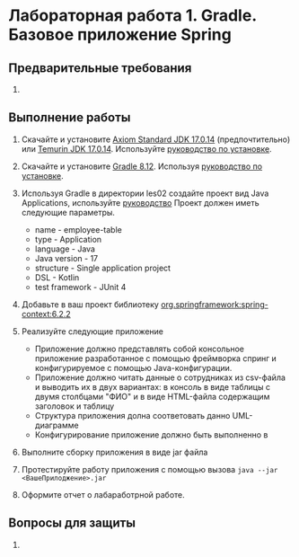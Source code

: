 # Лабораторная работа 1. Gradle. Базовое приложение Spring

## Предварительные требования
1. 

## Выполнение работы 
1. Скачайте и установите [Axiom Standard JDK 17.0.14](https://axiomjdk.ru/pages/downloads/#/java-17-lts) (предпочтительно) или [Temurin JDK 17.0.14](https://adoptium.net/temurin/releases/?version=17). Используйте [руководство по установке](https://axiomjdk.ru/pages/axiomjdk-install-guide-17.0.14/).
2. Скачайте и установите [Gradle 8.12](https://gradle.org/releases/).  Используя [руководство по установке](https://gradle.org/install/).
3. Используя Gradle в директории les02 создайте проект вид Java Applications, используйте [руководство](https://docs.gradle.org/current/samples/sample_building_java_applications.html)
    Проект должен иметь следующие параметры.
    + name - employee-table
    + type - Application
    + language - Java
    + Java version - 17
    + structure - Single application project
    + DSL - Kotlin
    + test framework - JUnit 4
4. Добавьте в ваш проект библиотеку [org.springframework:spring-context:6.2.2](https://mvnrepository.com/artifact/org.springframework/spring-context/6.2.2)
5. Реализуйте следующие приложение
    + Приложение должно представлять собой консольное приложение разработанное с помощью фреймворка спринг и конфигурируемое с помощью Java-конфигурации.
    + Приложение должно читать данные о сотрудниках из csv-файла и выводить их в двух вариантах: в консоль в виде таблицы c двумя столбцами "ФИО"  и в виде HTML-файла содержащим заголовок и таблицу
    + Структура приложения долна соответовать данно  UML-диаграмме
    + Конфигурирование приложение должно быть выполненно в  

6. Выполните сборку приложения в виде jar файла
7. Протестируйте работу приложения с помощью вызова ```java --jar <ВашеПрилоджение>.jar```
8. Оформите отчет о лабаработрной работе.


## Вопросы для защиты
1. 
